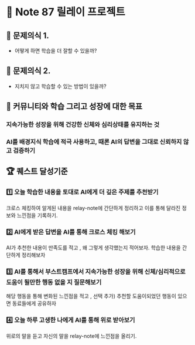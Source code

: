 # 🤝 Note 87 릴레이 프로젝트

## 🤔 문제의식 1.
- 어떻게 하면 학습을 더 잘할 수 있을까?
## 🤔 문제의식 2.
- 지치지 않고 학습할 수 있는 방법이 있을까?
  
## 🎯 커뮤니티와 학습 그리고 성장에 대한 목표

### 지속가능한 성장을 위해 건강한 신체와 심리상태를 유지하는 것

### AI를 배경지식 학습에 적극 사용하고, 때론 AI의 답변을 그대로 신뢰하지 않고 검증하기

## 🏆 퀘스트 달성기준

### 1️⃣ 오늘 학습한 내용을 토대로 AI에게 더 깊은 주제를 추천받기
크로스 체킹하여 알게된 내용을 relay-note에 간단하게 정리하고 이를 통해 달라진 정보와 느낀점을 기록하기.
### 2️⃣ AI에게 받은 답변을 AI를 통해 크로스 체킹 해보기
AI가 추천한 내용이 만족도를 적고 , 왜 그렇게 생각했는지 적어보자.
학습한 내용을 간단하게 정리해보자
### 3️⃣ AI를 통해서 부스트캠프에서 지속가능한 성장을 위해 신체/심리적으로 도움이 될만한 행동 없을 지 질문해보기
해당 행동을 통해 변화된 느낀점을 적고 ,
선택 추가) 추천할 도움이되었던 행동이 있으면 동료들에게 공유하자
### 4️⃣ 오늘 하루 고생한 나에게 AI를 통해 위로 받아보기
위로의 말을 듣고 자신의 말을 relay-note에 느낀점을 올리기.

